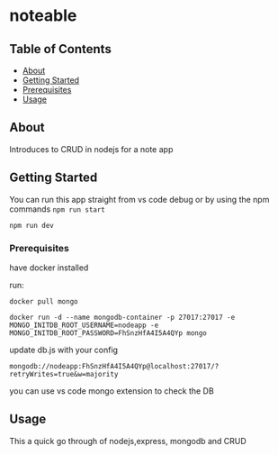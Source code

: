 # noteable

## Table of Contents

- [About](#about)
- [Getting Started](#getting_started)
- [Prerequisites](#prerequisites)
- [Usage](#usage)



## About <a name = "about"></a>

Introduces to CRUD in nodejs for a note app

## Getting Started <a name = "getting_started"></a>

You can run this app straight from vs code debug or by using the npm commands
```npm run start```

```npm run dev```

### Prerequisites

have docker installed

run:
```
docker pull mongo

docker run -d --name mongodb-container -p 27017:27017 -e MONGO_INITDB_ROOT_USERNAME=nodeapp -e MONGO_INITDB_ROOT_PASSWORD=FhSnzHfA4I5A4QYp mongo

```

update db.js with your config

```
mongodb://nodeapp:FhSnzHfA4I5A4QYp@localhost:27017/?retryWrites=true&w=majority

```

you can use vs code mongo extension to check the DB

## Usage <a name = "usage"></a>

This a quick go through of nodejs,express, mongodb and CRUD